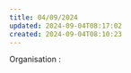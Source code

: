 ```yaml
---
title: 04/09/2024
updated: 2024-09-04T08:17:02
created: 2024-09-04T08:10:23
---
```


Organisation :

